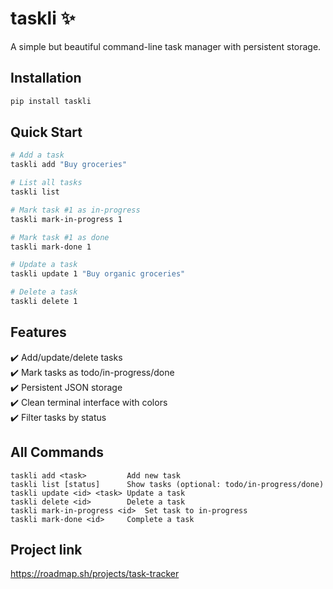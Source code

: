 # taskli ✨

A simple but beautiful command-line task manager with persistent storage.


## Installation

```bash
pip install taskli
```

## Quick Start

```bash
# Add a task
taskli add "Buy groceries"

# List all tasks
taskli list

# Mark task #1 as in-progress
taskli mark-in-progress 1

# Mark task #1 as done
taskli mark-done 1

# Update a task
taskli update 1 "Buy organic groceries"

# Delete a task
taskli delete 1
```

## Features

✔️ Add/update/delete tasks  
✔️ Mark tasks as todo/in-progress/done  
✔️ Persistent JSON storage  
✔️ Clean terminal interface with colors  
✔️ Filter tasks by status  

## All Commands

```
taskli add <task>         Add new task
taskli list [status]      Show tasks (optional: todo/in-progress/done)
taskli update <id> <task> Update a task
taskli delete <id>        Delete a task
taskli mark-in-progress <id>  Set task to in-progress
taskli mark-done <id>     Complete a task
```


## Project link
https://roadmap.sh/projects/task-tracker
